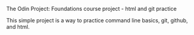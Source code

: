 The Odin Project: Foundations course project - html and git practice

This simple project is a way to practice command line basics, git, github, and html.